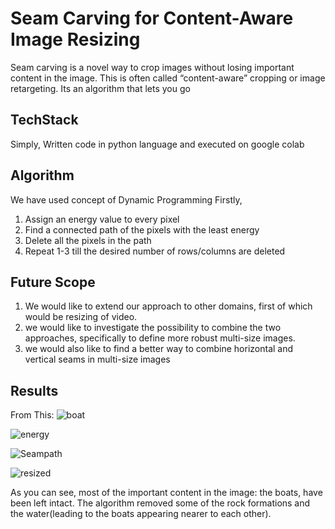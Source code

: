 # Seam Carving for Content-Aware Image Resizing

Seam carving is a novel way to crop images without losing important content in the image. This is often 
called “content-aware” cropping or image retargeting. Its an algorithm that lets you go 

## TechStack

Simply, Written code in python language and executed on google colab

## Algorithm

We have used concept of Dynamic Programming 
Firstly, 
1. Assign an energy value to every pixel
2. Find a connected path of the pixels with the least energy
3. Delete all the pixels in the path
4. Repeat 1-3 till the desired number of rows/columns are deleted

## Future Scope

1. We would like to extend our approach to other domains, first of which 
would be resizing of video.
2. we would like to investigate the possibility to combine the two
approaches, specifically to define more robust multi-size images.
3. we would also like to find a better way to combine horizontal and vertical
seams in multi-size images

## Results

From This:
![boat](https://github.com/Patilsanika/Content_Aware_Image_Resize/assets/86789929/f55967a0-b6ed-418c-a311-0d6f7bb4eee9)

![energy](https://github.com/Patilsanika/Content_Aware_Image_Resize/assets/86789929/6b19d6d6-dd0a-4bef-98e0-7933789b9b9f)

![Seampath](https://github.com/Patilsanika/Content_Aware_Image_Resize/assets/86789929/ca1fab27-6aca-45d0-be87-18d5c3f71e53)

![resized](https://github.com/Patilsanika/Content_Aware_Image_Resize/assets/86789929/62847cab-d789-4b99-93bf-f8a63487c086)

As you can see, most of the important content in the image: the boats, have been left intact.
The algorithm removed some of the rock formations and the water(leading to the boats appearing nearer to each other).
